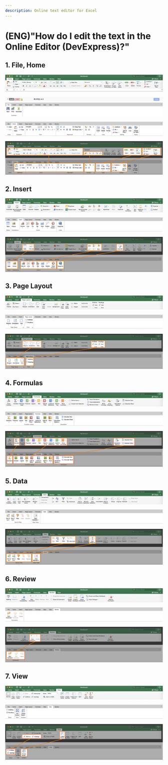 ```yaml
---
description: Online text editor for Excel
---
```


# \(ENG\)"How do I edit the text in the Online Editor \(DevExpress\)?"

## 1. File, Home

![Microsoft Office Excel &#xB9C8;&#xC774;&#xD06C;&#xB85C;&#xC18C;&#xD504;&#xD2B8; &#xC624;&#xD53C;&#xC2A4; &#xC5D1;&#xC140; &#xBA54;&#xB274; 1: &#xD648; ](../.gitbook/assets/excel-menu_home.png)

![Dev Express &#xC628;&#xB77C;&#xC778; &#xC5D1;&#xC140; &#xBA54;&#xB274; 1: &#xD30C;&#xC77C; ](../.gitbook/assets/devexpress-menu_file.png)

![Dev Express &#xC628;&#xB77C;&#xC778; &#xC5D1;&#xC140; &#xBA54;&#xB274; 2: &#xD648; ](../.gitbook/assets/devexpress-menu_home.png)

![Home &#xBA54;&#xB274; &#xBE44;&#xAD50; ](../.gitbook/assets/menu_compare_home.png)

## 2. Insert

![Microsoft Office Excel &#xB9C8;&#xC774;&#xD06C;&#xB85C;&#xC18C;&#xD504;&#xD2B8; &#xC624;&#xD53C;&#xC2A4; &#xC5D1;&#xC140; &#xBA54;&#xB274; 2: &#xC0BD;&#xC785; ](../.gitbook/assets/excel-menu_insert.png)

![Dev Express &#xC628;&#xB77C;&#xC778; &#xC5D1;&#xC140; &#xBA54;&#xB274; 3: Insert ](../.gitbook/assets/devexpress-menu_insert.png)

![](../.gitbook/assets/menu_compare_insert.png)

## 3. Page Layout

![Microsoft Office Excel &#xB9C8;&#xC774;&#xD06C;&#xB85C;&#xC18C;&#xD504;&#xD2B8; &#xC624;&#xD53C;&#xC2A4; &#xC5D1;&#xC140; &#xBA54;&#xB274; 3: &#xD398;&#xC774;&#xC9C0; &#xB808;&#xC774;&#xC544;&#xC6C3; ](../.gitbook/assets/excel-menu_page_layout.png)

![Dev Express &#xC628;&#xB77C;&#xC778; &#xC5D1;&#xC140; &#xBA54;&#xB274; 4: Page Layout ](../.gitbook/assets/devexpress-menu_page_layout.png)

![](../.gitbook/assets/menu_compare_page_layout.png)

## 4. Formulas

![Microsoft Office Excel &#xB9C8;&#xC774;&#xD06C;&#xB85C;&#xC18C;&#xD504;&#xD2B8; &#xC624;&#xD53C;&#xC2A4; &#xC5D1;&#xC140; &#xBA54;&#xB274; 4: &#xD3EC;&#xBBAC;&#xB77C; \(&#xD568;&#xC218;\) ](../.gitbook/assets/excel-menu_formulas.png)

![Dev Express &#xC628;&#xB77C;&#xC778; &#xC5D1;&#xC140; &#xBA54;&#xB274; 5: Formulas ](../.gitbook/assets/devexpress-menu_formulas.png)

![](../.gitbook/assets/menu_compare_formulas.png)

## 5. Data

![Microsoft Office Excel &#xB9C8;&#xC774;&#xD06C;&#xB85C;&#xC18C;&#xD504;&#xD2B8; &#xC624;&#xD53C;&#xC2A4; &#xC5D1;&#xC140; &#xBA54;&#xB274; 5: &#xB370;&#xC774;&#xD130; ](../.gitbook/assets/excel-menu_data.png)

![Dev Express &#xC628;&#xB77C;&#xC778; &#xC5D1;&#xC140; &#xBA54;&#xB274; 7: Data ](../.gitbook/assets/devexpress-menu_data-1.png)

![](../.gitbook/assets/menu_compare_data.png)

## 6. Review

![Microsoft Office Excel &#xB9C8;&#xC774;&#xD06C;&#xB85C;&#xC18C;&#xD504;&#xD2B8; &#xC624;&#xD53C;&#xC2A4; &#xC5D1;&#xC140; &#xBA54;&#xB274; 6: &#xB9AC;&#xBDF0; ](../.gitbook/assets/excel-menu_review.png)

![Dev Express &#xC628;&#xB77C;&#xC778; &#xC5D1;&#xC140; &#xBA54;&#xB274; 8: Review](../.gitbook/assets/devexpress-menu_review.png)

![](../.gitbook/assets/menu_compare_review.png)

## 7. View

![Microsoft Office Excel &#xB9C8;&#xC774;&#xD06C;&#xB85C;&#xC18C;&#xD504;&#xD2B8; &#xC624;&#xD53C;&#xC2A4; &#xC5D1;&#xC140; &#xBA54;&#xB274; 7: &#xBCF4;&#xAE30; ](../.gitbook/assets/excel-menu_view.png)

![Dev Express &#xC628;&#xB77C;&#xC778; &#xC5D1;&#xC140; &#xBA54;&#xB274; 7: View ](../.gitbook/assets/devexpress-menu_view.png)

![](../.gitbook/assets/menu_compare_view-1.png)


